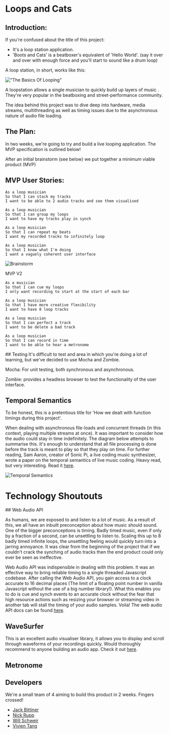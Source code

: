 # Loops and Cats

## Introduction:

If you're confused about the title of this project:
- It's a loop station application.
- 'Boots and Cats' is a beatboxer's equivalent of 'Hello World'. (say it over and over with enough force and you'll start to sound like a drum loop)

A loop station, in short, works like this:

!["The Basics Of Looping"](/docs/images/large/loop-cycle.png)

A loopstation allows a single musician to quickly build up layers of music . They're very popular in the beatboxing and street-performance community.

The idea behind this project was to dive deep into hardware, media streams, multithreading as well as timing issues due to the asynchronous nature of audio file loading.

## The Plan:

In two weeks, we're going to try and build a live looping application. The MVP specification is outlined below!

After an initial brainstorm (see below) we put together a minimum viable product (MVP)

## MVP User Stories:

```
As a loop musician
So that I can stack my tracks
I want to be able to 2 audio tracks and see them visualised
```

```
As a loop musician
So that I can group my loops
I want to have my tracks play in synch
```

```
As a loop musician
So that I can repeat my beats
I want my recorded tracks to infinitely loop
```

```
As a loop musician
So that I know what I'm doing
I want a vaguely coherent user interface
```

![Brainstorm](/docs/images/large/brainstorm.png)

MVP V2

```
As a musician
So that I can cue my loops
I only want recording to start at the start of each bar
```

```
As a loop musician
So that I have more creative flexibility
I want to have 8 loop tracks
```

```
As a loop musician
So that I can perfect a track
I want to be delete a bad track
```

```
As a loop musician
So that I can record in time
I want to be able to hear a metronome
```



## Testing
It's difficult to test and area in which you're doing a lot of learning, but we've decided to use Mocha and Zombie.

Mocha: For unit testing, both synchronous and asynchronous.

Zombie: provides a headless browser to test the functionality of the user interface.

## Temporal Semantics

To be honest, this is a pretentious title for 'How we dealt with function timings during this project'.

When dealing with asynchronous file-loads and concurrent threads (in this context, playing multiple streams at once). It was important to consider how the audio could stay in time indefinitely. The diagram below attempts to summarise this. It's enough to understand that all file processing is done before the track is meant to play so that they play on time. For further reading, Sam Aaron, creator of Sonic Pi, a live coding music synthesizer, wrote a paper on the temporal semantics of live music coding. Heavy read, but very interesting. Read it [here](https://www.doc.ic.ac.uk/~dorchard/publ/farm14-sonicpi.pdf).

![Temporal Semantics](/docs/images/large/temporal-semantics.png)

# Technology Shoutouts

## Web Audio API

As humans, we are exposed to and listen to a lot of music. As a result of this, we all have an inbuilt preconception about how music should sound. One of the bigger preconceptions is timing. Badly timed music, even if only by a fraction of a second, can be unsettling to listen to. Scaling this up to 8 badly timed infinite loops, the unsettling feeling would quickly turn into a jarring annoyance. It was clear from the beginning of the project that if we couldn't crack the synching of audio tracks then the end product could only ever be seen as ineffective.

Web Audio API was indispensible in dealing with this problem. It was an effective way to bring reliable timing to a single threaded Javascript codebase.
After calling the Web Audio API, you gain access to a clock accurate to 16 decimal places (The limit of a floating point number in vanilla Javascript without the use of a big number library!). What this enables you to do is cue and synch events to an accurate clock without the fear that high resource actions such as resizing your browser or streaming video in another tab will stall the timing of your audio samples. Voila!
The web audio API docs can be found [here](https://developer.mozilla.org/en-US/docs/Web/API/Web_Audio_API).

## WaveSurfer

This is an excellent audio visualiser library, it allows you to display and scroll through waveforms of your recordings quickly.
Would thoroughly recommend to anyone building an audio app. Check it out [here](https://wavesurfer-js.org/).

## Metronome


## Developers
We're a small team of 4 aiming to build this product in 2 weeks. Fingers crossed!

- [Jack Bittiner](https://github.com/jackbittiner)
- [Nick Rupp](https://github.com/whatsrupp)
- [Will Schweir](https://github.com/w-schwier)
- [Vivien Tang](https://github.com/honjintang)
